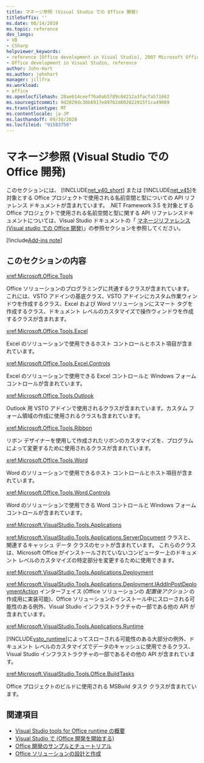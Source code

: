 ```yaml
---
title: マネージ参照 (Visual Studio での Office 開発)
titleSuffix: ''
ms.date: 08/14/2019
ms.topic: reference
dev_langs:
- VB
- CSharp
helpviewer_keywords:
- reference [Office development in Visual Studio], 2007 Microsoft Office system
- Office development in Visual Studio, reference
author: John-Hart
ms.author: johnhart
manager: jillfra
ms.workload:
- office
ms.openlocfilehash: 20ae614ceef76a0ab5789c04212a3facfa571662
ms.sourcegitcommit: 9d2829dc30b6917e89762d602022915f1ca49089
ms.translationtype: MT
ms.contentlocale: ja-JP
ms.lasthandoff: 09/30/2020
ms.locfileid: "91583750"
---
```

# <a name="managed-reference-office-development-in-visual-studio"></a>マネージ参照 (Visual Studio での Office 開発)
  このセクションには、 [!INCLUDE[net_v40_short](../sharepoint/includes/net-v40-short-md.md)] または [!INCLUDE[net_v45](includes/net-v45-md.md)]を対象とする Office プロジェクトで使用される名前空間と型についての API リファレンス ドキュメントが含まれています。 .NET Framework 3.5 を対象とする Office プロジェクトで使用される名前空間と型に関する API リファレンスドキュメントについては、Visual Studio ドキュメントの「 [マネージリファレンス (Visual studio での Office 開発)](managed-reference-office-development-in-visual-studio.md)」の参照セクションを参照してください。

[!include[Add-ins note](includes/addinsnote.md)]

## <a name="in-this-section"></a>このセクションの内容
 <xref:Microsoft.Office.Tools>

 Office ソリューションのプログラミングに共通するクラスが含まれています。 これには、VSTO アドインの基底クラス、VSTO アドインにカスタム作業ウィンドウを作成するクラス、Excel および Word ソリューションにスマート タグを作成するクラス、ドキュメント レベルのカスタマイズで操作ウィンドウを作成するクラスが含まれます。

 <xref:Microsoft.Office.Tools.Excel>

 Excel のソリューションで使用できるホスト コントロールとホスト項目が含まれています。

 <xref:Microsoft.Office.Tools.Excel.Controls>

 Excel のソリューションで使用できる Excel コントロールと Windows フォーム コントロールが含まれています。

 <xref:Microsoft.Office.Tools.Outlook>

 Outlook 用 VSTO アドインで使用されるクラスが含まれています。カスタム フォーム領域の作成に使用されるクラスも含まれています。

 <xref:Microsoft.Office.Tools.Ribbon>

 リボン デザイナーを使用して作成されたリボンのカスタマイズを、プログラムによって変更するために使用されるクラスが含まれています。

 <xref:Microsoft.Office.Tools.Word>

 Word のソリューションで使用できるホスト コントロールとホスト項目が含まれています。

 <xref:Microsoft.Office.Tools.Word.Controls>

 Word のソリューションで使用できる Word コントロールと Windows フォーム コントロールが含まれています。

 <xref:Microsoft.VisualStudio.Tools.Applications>

 <xref:Microsoft.VisualStudio.Tools.Applications.ServerDocument> クラスと、関連するキャッシュ データ クラスのセットが含まれています。 これらのクラスは、Microsoft Office がインストールされていないコンピューター上のドキュメント レベルのカスタマイズの特定部分を変更するために使用できます。

 <xref:Microsoft.VisualStudio.Tools.Applications.Deployment>

 <xref:Microsoft.VisualStudio.Tools.Applications.Deployment.IAddInPostDeploymentAction> インターフェイス (Office ソリューションの *配置後アクション* の作成用に実装可能)、Office ソリューションのインストール中にスローされる可能性のある例外、Visual Studio インフラストラクチャの一部である他の API が含まれています。

 <xref:Microsoft.VisualStudio.Tools.Applications.Runtime>

 [!INCLUDE[vsto_runtime](includes/vsto-runtime-md.md)]によってスローされる可能性のある大部分の例外、ドキュメント レベルのカスタマイズでデータのキャッシュに使用できるクラス、Visual Studio インフラストラクチャの一部であるその他の API が含まれています。

 <xref:Microsoft.VisualStudio.Tools.Office.BuildTasks>

 Office プロジェクトのビルドに使用される MSBuild タスク クラスが含まれています。

## <a name="see-also"></a>関連項目
- [Visual Studio tools for Office runtime の概要](visual-studio-tools-for-office-runtime-overview.md)
- [Visual Studio で &#40;Office 開発を開始する&#41;](getting-started-office-development-in-visual-studio.md)
- [Office 開発のサンプルとチュートリアル](office-development-samples-and-walkthroughs.md)
- [Office ソリューションの設計と作成](designing-and-creating-office-solutions.md)
